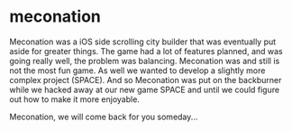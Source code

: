 # meconation

Meconation was a iOS side scrolling city builder that was eventually put aside for greater things.
The game had a lot of features planned, and was going really well, the problem was balancing. Meconation was
and still is not the most fun game. As well we wanted to develop a slightly more complex project (SPACE).
And so Meconation was put on the backburner while we hacked away at our new game SPACE and until we could figure out
how to make it more enjoyable.

Meconation, we will come back for you someday...
